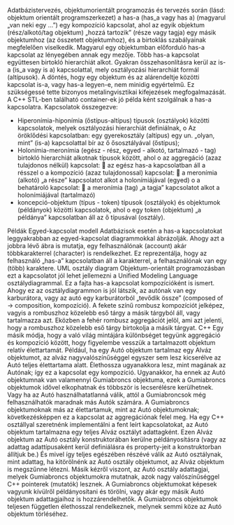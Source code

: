 Adatbázistervezés, objektumorientált programozás és tervezés során (lásd: objektum orientált programszerkezet) a has-a (has_a vagy has a) (magyarul „van neki egy …”) egy kompozíció kapcsolat, ahol az egyik objektum (rész/alkotó/tag objektum) „hozzá tartozik” (része vagy tagja) egy másik objektumhoz (az összetett objektumhoz), és a birtoklás szabályainak megfelelően viselkedik. Magyarul egy objektumban előforduló has-a kapcsolat az lényegében annak egy mezője. Több has-a kapcsolat együttesen birtokló hierarchiát alkot.
Gyakran összehasonlításra kerül az is-a (is_a vagy is a) kapcsolattal, mely osztályozási hierarchiát formál (altípusok).
A döntés, hogy egy objektum és az alárendeltje közötti kapcsolat is-a, vagy has-a legyen-e, nem minidig egyértelmű. Ez szükségessé tette bizonyos metalingvisztikai kifejezések megfogalmazását. A C++ STL-ben található container-ek jó példa ként szolgálnak a has-a kapcsolatra.
Kapcsolatok összegezve:
-	Hiperonímia-hiponímia (őstípus-altípus) típusok (osztályok) közötti kapcsolatok, melyek osztályozási hierarchiát definiálnak,
o	Az öröklődési kapcsolatban: egy gyerekosztály (altípus) egy un. „olyan, mint” (is-a) kapcsolattal bír az ő ősosztályával (őstípus);
-	Holonímia-meronímia (egész - rész, egyed - alkotó, tartalmazó - tag) birtokló hierarchiát alkotnak típusok között, ahol
o	az aggregáció (azaz tulajdonos nélkül) kapcsolat:
	az egész has-a kapcsolatban áll a résszel 
o	a kompozíció (azaz tulajdonossal) kapcsolat:
	a meronímia (alkotó) „a része” kapcsolatot alkot a holonímiájával (egyed)
o	a behatároló kapcsolat:
	a meronímia (tag) „a tagja” kapcsolatot alkot a holonímiájával (tartalmazó)
-	koncepció-objektum (típus - token) típusok (osztályok) és objektumok (példányok) közötti kapcsolatok, ahol
o	egy token (objektum) „a példánya” kapcsolatban áll az ő típusával (osztály).

Példák
Egyed-kapcsolat modell
Adatbázisok esetén a has-a kapcsolatokat leggyakrabban az egyed-kapcsolat diagrammokkal ábrázolják. Ahogy azt a jobbra lévő ábra is mutatja, egy felhasználónak (account) akár többkarakterrel (character) is rendelkezhet. Ez reprezentálja, hogy az felhasználó „has-a” kapcsolatban áll a karakterrel, a felhasználónak van egy (több) karaktere.
UML osztály diagram
Objektum-orientált programozásban ezt a kapcsolatot jól lehet jellemezni a Unified Modeling Language osztálydiagrammal. Ez a fajta has-a kapcsolat kompozícióként is ismert. Ahogy ez az osztálydiagrammon is jól látszik, az autónak van egy karburátora, vagy az autó egy karburátorból „tevődik össze” (composed of -> composition, kompozíció). A fekete színű rombusz kompozíciót jelképez, vagyis a rombuszhoz közelebb eső tárgy a másik tárgyból áll, vagy tartalmazza azt. Eközben a fehér rombusz aggregációt jelöl, ami azt jelenti, hogy a rombuszhoz közelebb eső tárgy birtokolja a másik tárgyat.
C++
Egy másik módja, hogy a való világ mintájára különbséget tegyünk aggregáció és kompozíció között, hogy figyelembe vesszük a tartalmazott objektum relatív élettartamát. Például, ha egy Autó objektum tartalmaz egy Alváz objektumot, az alváz nagyvalószínűséggel egyszer sem lesz kicserélve az Autó teljes élettartama alatt. Élethossza ugyanakkora lesz, mint magának az Autónak; így ez a kapcsolat egy kompozíció. Ugyanakkor, ha ennek az Autó objektumnak van valamennyi Gumiabroncs objektuma, ezek a Gumiabroncs objektumok idővel elkophatnak és többször is lecserélésre kerülhetnek. Vagy ha az Autó használhatatlanná válik, attól a Gumiabroncsok még felhasználhatók maradnak más Autók számára. A Gumiabroncs objektumoknak más az élettartamuk, mint az Autó objektumoknak; következésképpen ez a kapcsolat az aggregációnak felel meg.
Ha egy C++ osztállyal szeretnénk implementálni a fent leírt kapcsolatokat, az Autó objektum tartalmazna egy teljes Alváz osztályt adattagként. Ezen Alváz objektum az Autó osztály konstruktorában kerülne példányosításra (vagy az adattag adattípusaként kerül definiálásra és property-jeit a konstruktorban állítjuk be.) És mivel így teljes egészében részévé válik az Autó osztálynak, mint adattag, ha kitörölnénk az Autó osztály objektumot, az Alváz objektum is megszűnne létezni.
Másik kézről viszont, az Autó osztály adattagjai, melyek Gumiabroncs objektumokra mutatnak, azok nagy valószínűséggel C++ pointerek (mutatók) lesznek. A Gumiabroncs objektumokat képesek vagyunk kívülről példányosítani és törölni, vagy akár egy másik Autó objektum adattagjaihoz is hozzárendelhetők. A Gumiabroncs objektumok teljesen független élethosszal rendelkeznek, melynek semmi köze az Autó objektum törléséhez.
